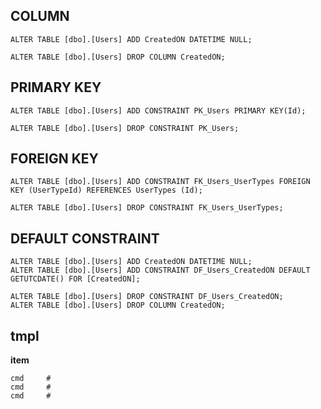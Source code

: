 ## COLUMN
```
ALTER TABLE [dbo].[Users] ADD CreatedON DATETIME NULL;

ALTER TABLE [dbo].[Users] DROP COLUMN CreatedON;
```

## PRIMARY KEY
```
ALTER TABLE [dbo].[Users] ADD CONSTRAINT PK_Users PRIMARY KEY(Id);

ALTER TABLE [dbo].[Users] DROP CONSTRAINT PK_Users;
```

## FOREIGN KEY
```
ALTER TABLE [dbo].[Users] ADD CONSTRAINT FK_Users_UserTypes FOREIGN KEY (UserTypeId) REFERENCES UserTypes (Id);

ALTER TABLE [dbo].[Users] DROP CONSTRAINT FK_Users_UserTypes;
```

## DEFAULT CONSTRAINT
```
ALTER TABLE [dbo].[Users] ADD CreatedON DATETIME NULL;
ALTER TABLE [dbo].[Users] ADD CONSTRAINT DF_Users_CreatedON DEFAULT GETUTCDATE() FOR [CreatedON];

ALTER TABLE [dbo].[Users] DROP CONSTRAINT DF_Users_CreatedON;
ALTER TABLE [dbo].[Users] DROP COLUMN CreatedON;
```




## tmpl
**item**
```
cmd     #
cmd     #
cmd     #
```
